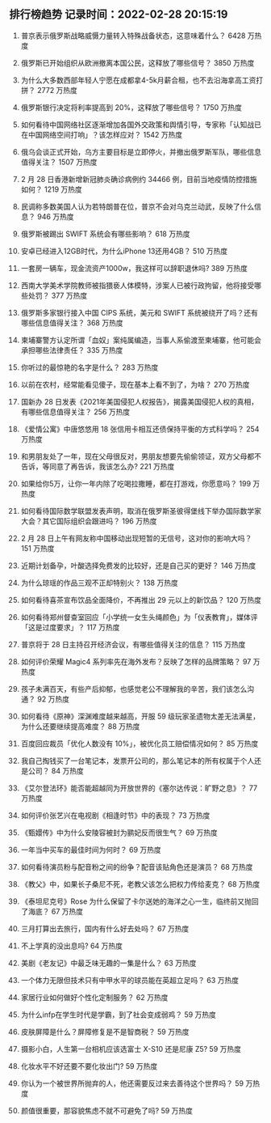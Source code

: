 
## 排行榜趋势 记录时间：2022-02-28 20:15:19
  
  1. 普京表示俄罗斯战略威慑力量转入特殊战备状态，这意味着什么？ 6428 万热度
    
  2. 俄罗斯已开始组织从欧洲撤离本国公民，这释放了哪些信号？ 3850 万热度
    
  3. 为什么大多数西部年轻人宁愿在成都拿4-5k月薪合租，也不去沿海拿高工资打拼？ 2772 万热度
    
  4. 俄罗斯银行决定将利率提高到 20%，这释放了哪些信号？ 1750 万热度
    
  5. 如何看待中国网络社区逐渐增加各国外交政策和舆情引导，专家称「认知战已在中国网络空间打响」？该怎样应对？ 1542 万热度
    
  6. 俄乌会谈正式开始，乌方主要目标是立即停火，并撤出俄罗斯军队，哪些信息值得关注？ 1507 万热度
    
  7. 2 月 28 日香港新增新冠肺炎确诊病例约 34466 例，目前当地疫情防控措施如何？ 1219 万热度
    
  8. 民调称多数美国人认为若特朗普在位，普京不会对乌克兰动武，反映了什么信息？ 946 万热度
    
  9. 俄罗斯被踢出 SWIFT 系统会有哪些影响？ 618 万热度
    
  10. 安卓已经进入12GB时代，为什么iPhone 13还用4GB？ 510 万热度
    
  11. 一套房一辆车，现金流资产1000w，我这样可以辞职退休吗? 389 万热度
    
  12. 西南大学美术学院教师被指猥亵人体模特，涉案人已被行政拘留，他将接受哪些处罚？ 377 万热度
    
  13. 俄罗斯多家银行接入中国 CIPS 系统，美元和 SWIFT 系统被绕开了吗？还有哪些信息值得关注？ 368 万热度
    
  14. 柬埔寨警方认定所谓「血奴」案纯属编造，当事人系偷渡至柬埔寨，他可能会承担哪些法律责任？ 335 万热度
    
  15. 你听过的最惊艳的名字是什么？ 283 万热度
    
  16. 以前在农村，经常能看见傻子，现在基本上看不到了，为啥？ 270 万热度
    
  17. 国新办 28 日发表《2021年美国侵犯人权报告》，揭露美国侵犯人权的真相，有哪些信息值得关注？ 256 万热度
    
  18. 《爱情公寓》中唐悠悠用 18 张信用卡相互还债保持平衡的方式科学吗？ 254 万热度
    
  19. 和男朋友处了一年，现在父母很反对，男朋友想要先偷偷领证，双方父母都不告诉，等同意了再告诉，我该怎么办? 221 万热度
    
  20. 如果给你5万，让你一年内除了吃喝拉撒睡，都在打游戏，你愿意吗？ 199 万热度
    
  21. 如何看待国际数学联盟发表声明，取消在俄罗斯圣彼得堡线下举办国际数学家大会？其它国际组织会跟进吗？ 196 万热度
    
  22. 2 月 28 日上午有网友称中国移动出现短暂的无信号，这对你的影响大吗？ 151 万热度
    
  23. 近期计划备孕，叶酸选择免费发的比较好，还是自己买的更好？ 146 万热度
    
  24. 为什么琼瑶的作品三观不正却特别火？ 138 万热度
    
  25. 如何看待喜茶宣布饮品全面降价，不再推出 29 元以上的新饮品？ 120 万热度
    
  26. 如何看待郑州督查室回应「小学统一女生头绳颜色」为「仪表教育」，媒体评「这是过度要求」？ 117 万热度
    
  27. 普京将于 28 日主持召开经济会议，有哪些值得关注的信息？ 115 万热度
    
  28. 如何评价荣耀 Magic4 系列率先在海外发布？反映了怎样的品牌策略？ 97 万热度
    
  29. 孩子未满百天，有些产后抑郁，也感觉老公不理解我的辛苦，我们该怎么沟通？ 92 万热度
    
  30. 如何看待《原神》深渊难度越来越高，开服 59 级玩家圣遗物太差无法满星，为什么还要继续提高难度？ 88 万热度
    
  31. 百度回应裁员「优化人数没有 10%」，被优化员工赔偿情况如何？ 85 万热度
    
  32. 我自己掏钱买了一台笔记本，发票开公司的，那么笔记本的所有权属于个人还是公司？ 84 万热度
    
  33. 《艾尔登法环》能否能超越同为开放世界的《塞尔达传说：旷野之息》？ 77 万热度
    
  34. 如何评价张艺兴在电视剧《相逢时节》中的表现？ 73 万热度
    
  35. 《甄嬛传》中为什么安陵容被封为鹂妃反而很生气？ 69 万热度
    
  36. 一年当中买车的最佳时间为何时？ 69 万热度
    
  37. 如何看待演员粉与配音粉之间的纷争？配音该贴角色还是演员？ 68 万热度
    
  38. 《教父》中，如果长子桑尼不死，老教父该怎么把权力传给麦克？ 68 万热度
    
  39. 《泰坦尼克号》Rose 为什么保留了卡尔送她的海洋之心一生，临终前又抛回了海底？ 67 万热度
    
  40. 三月打算出去旅行，国内有什么好去处吗？ 67 万热度
    
  41. 不上学真的没出息吗? 64 万热度
    
  42. 美剧《老友记》中最乏味无趣的一集是什么？ 63 万热度
    
  43. 一个体力无限但技术只有中甲水平的球员能在英超立足吗？ 63 万热度
    
  44. 家居行业如何做好个性化定制服务？ 62 万热度
    
  45. 为什么infp在学生时代是学霸，到了社会变成弱鸡？ 59 万热度
    
  46. 皮肤屏障是什么？屏障修复是不是智商税？ 59 万热度
    
  47. 摄影小白，人生第一台相机应该选富士 X-S10 还是尼康 Z5? 59 万热度
    
  48. 化妆水平不好还要不要化妆出门? 59 万热度
    
  49. 你认为一个被世界所抛弃的人，他还需要反过来去善待这个世界吗？ 59 万热度
    
  50. 颜值很重要，那容貌焦虑不就不可避免了吗? 59 万热度
    